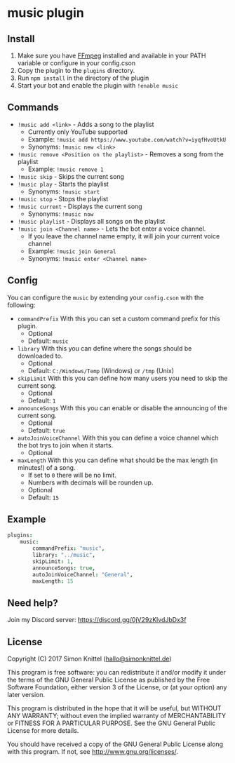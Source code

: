 # music plugin

## Install
1. Make sure you have [FFmpeg](https://ffmpeg.org) installed and available in your PATH variable or configure in your config.cson
2. Copy the plugin to the `plugins` directory.
3. Run `npm install` in the directory of the plugin
4. Start your bot and enable the plugin with `!enable music`

## Commands
* `!music add <link>` - Adds a song to the playlist
    + Currently only YouTube supported
    + Example: `!music add https://www.youtube.com/watch?v=iyqfHvoUtkU`
    + Synonyms: `!music new <link>`
* `!music remove <Position on the playlist>` - Removes a song from the playlist
    + Example: `!music remove 1`
* `!music skip` - Skips the current song
* `!music play` - Starts the playlist
    + Synonyms: `!music start`
* `!music stop` - Stops the playlist
* `!music current` - Displays the current song
    + Synonyms: `!music now`
* `!music playlist` - Displays all songs on the playlist
* `!music join <Channel name>` - Lets the bot enter a voice channel.
    + If you leave the channel name empty, it will join your current voice channel
    + Example: `!music join General`
    + Synonyms: `!music enter <Channel name>`

## Config
You can configure the `music` by extending your `config.cson` with the following:

* `commandPrefix` With this you can set a custom command prefix for this plugin.
    + Optional
    + Default: `music`  
* `library` With this you can define where the songs should be downloaded to.
    + Optional
    + Default: `C:/Windows/Temp` (Windows) or `/tmp` (Unix)  
* `skipLimit` With this you can define how many users you need to skip the current song.
    + Optional
    + Default: `1`
* `announceSongs` With this you can enable or disable the announcing of the current song.
    + Optional
    + Default: `true`
* `autoJoinVoiceChannel` With this you can define a voice channel which the bot trys to join when it starts.
    + Optional
* `maxLength` With this you can define what should be the max length (in minutes!) of a song.
    + If set to `0` there will be no limit.
    + Numbers with decimals will be rounden up.
    + Optional
    + Default: `15`

## Example
```cson
plugins:
    music:
        commandPrefix: "music",
        library: "../music",
        skipLimit: 1,
        announceSongs: true,
        autoJoinVoiceChannel: "General",
        maxLength: 15
```

## Need help?
Join my Discord server: https://discord.gg/0jV29zKlvdJbDx3f

## License
Copyright (C) 2017 Simon Knittel (<hallo@simonknittel.de>)

This program is free software: you can redistribute it and/or modify
it under the terms of the GNU General Public License as published by
the Free Software Foundation, either version 3 of the License, or
(at your option) any later version.

This program is distributed in the hope that it will be useful,
but WITHOUT ANY WARRANTY; without even the implied warranty of
MERCHANTABILITY or FITNESS FOR A PARTICULAR PURPOSE.  See the
GNU General Public License for more details.

You should have received a copy of the GNU General Public License
along with this program.  If not, see <http://www.gnu.org/licenses/>.
